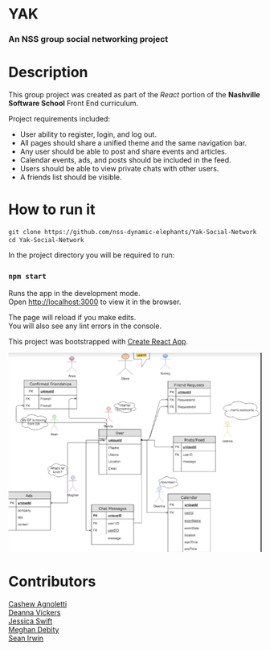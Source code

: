 # YAK
### An NSS group social networking project

# Description
This group project was created as part of the *React* portion of the **Nashville Software School** Front End curriculum.

Project requirements included:  
* User ability to register, login, and log out.
* All pages should share a unified theme and the same navigation bar.
* Any user should be able to post and share events and articles.
* Calendar events, ads, and posts should be included in the feed. 
* Users should be able to view private chats with other users.
* A friends list should be visible.



# How to run it
```
git clone https://github.com/nss-dynamic-elephants/Yak-Social-Network
cd Yak-Social-Network
```
In the project directory you will be required to run:

### `npm start`
Runs the app in the development mode.<br>
Open [http://localhost:3000](http://localhost:3000) to view it in the browser.

The page will reload if you make edits.<br>
You will also see any lint errors in the console.

This project was bootstrapped with [Create React App](https://github.com/facebookincubator/create-react-app).

<!-- ### Final Result:
> Obviously not a fabulous blog look, but it fulfills the requirements. -->


![ERD Screenshot](https://raw.githubusercontent.com/nss-dynamic-elephants/Yak-Social-Network/master/Dynamic-Elephants-ERD.png)

# Contributors
[Cashew Agnoletti](https://github.com/CashewRose)  
[Deanna Vickers](https://github.com/Deanna2000)  
[Jessica Swift](https://github.com/jessnswift)  
[Meghan Debity](https://github.com/megraohoh)  
[Sean Irwin](https://github.com/sirwin4)